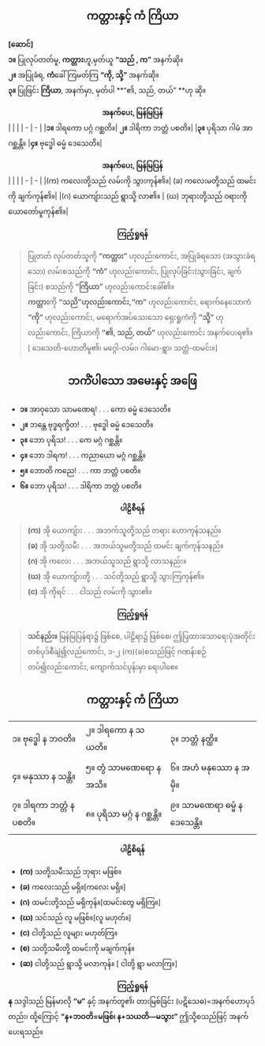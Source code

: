 ## <center>ကတ္တားနှင့်  ကံ  ကြိယာ</center>

**[ဆောင်]**<br> **၁။** ပြုလုပ်တတ်မူ, **ကတ္တား**ဟူ,မှတ်ယူ **“သည် , က”** အနက်ဆို။<br>**၂။** အပြုခံရ, **ကံ**‌ခေါ်ကြမတ်ကြ **“ကို, သို့”** အနက်ဆို။<br>**၃။** ပြုဖြင်း **ကြိယာ**, အနက်မှာ, မှတ်ပါ **“၏, သည်, တယ်” **ဟု ဆို။
**<center>အနက်ပေး, မြန်မြပြန်</center>**
|  |  |
| - | - |
|**၁။** ဒါရကော ပဂ္ဂံ ဂစ္ဆတိ။| **၂။** ဒါရိကာ ဘတ္တံ ပစတိ။|
|**၃။** ပုရိသာ ဂါမံ အာဂစ္ဆန္တိ။ |**၄။** ဗုဒ္ဓေါ ဓမ္မံ ‌ဒေသေတိ။|

**<center>အနက်ပေး, မြန်မြပြန်</center>**
|  |  |
| - | - |
|(က) ကလေးတို့သည် လမ်းကို သွားကုန်၏။| (ခ) ကလေးမတို့သည် ထမင်းကို ချက်ကုန်၏။|
|(ဂ) ယောကျ်ားသည် ရွာသို့ လာ၏။ |            (ဃ) ဘုရားတို့သည် ဝရားကို ယောတော်မူကုန်၏။|

**<center>ကြည့်ရှုရန်</center>**

>ပြုတတ် လုပ်တတ်သူကို **“ကတ္တား”** ဟုလည်းကောင်း, အပြုခံရသော (အသွားခံရသော) လမ်းစသည်ကို **“ကံ”** ဟုလည်းကောင်း, ပြုလုပ်ခြင်း(သွားခြင်း, ချက်ခြင်း) စသည်ကို **“ကြိယာ”** ဟုလည်းကောင်းခေါ်၏။<br>**ကတ္တား**ကို **“သညိ”**ဟုလည်းကောင်း,**“က”** ဟုလည်းကောင်း, ‌ရောက်နေသောကံ **“ကို”** ဟုလည်းကောင်း, မရောက်အပ်သေးသော ရှေးရှုကံကို **”သို့”** ဟုလည်းကောင်း, ကြိယာကို **“၏, သည်, တယ်”** ဟုလည်းကောင်း အနက်ပေးရ၏။ [ ဒေသေတိ-ဟောတိမူ၏၊ မဂ္ဂေါ-လမ်း၊ ဂါမော-ရွာ၊ သတ္တံ-ထမင်း။]

## <center>ဘကိံပါသော အမေးနှင့် အဖြေ</center>
- **၁။** အာဝုသော သာမဏေရ! . . . ကော ဓမ္မံ ‌ဒေသေတိ။
- **၂။** ဘန္တေ ဗုဒ္ဓရက္ခိတ! . . . ဗုဒ္ဓေါ ဓမ္မံ ဒေသေတိ။
- **၃။** ဘော ပုရိသ! . . . ကေ မဂ္ဂံ ဂစ္ဆန္တိ။
- **၄။** ဘော ဒါရက! . . . ကညာယော မဂ္ဂံ ဂစ္ဆန္တိ။
- **၅။** ဘောတိ ကညေ! . . . ကာ ဘတ္တံ ပစတိ။
- **၆။** ဘော ပုရိသ! . . . ဒါရိကာ ဘတ္တံ ပစတိ။


**<center>ပါဠိစီရန်</center>**
>**(က)** အို ယောကျ်ား . . . အဘက်သူတို့သည် တရား ဟောကုန်သနည်။<br>**(ခ)** အို သတို့သမီး . . . အဘယ်သူမတို့သည် ထမင်း ချက်ကုန်သနည်။<br>**(ဂ)** အို ကလေး . . . အဘယ်သူသည် ရွာသို့ လာသနည်း။<br>**(ဃ)** အို ယောကျ်ားတို့ . . . သင်တို့သည်  ရွာသို့  သွားကြကုန်၏။<br>**(င)** အို ကိုရင် . . . ငါသည် လမ်းကို သွား၏။


**<center>ကြည့်ရှုရန်</center>**
>**သင်နည်း။** မြန်မြပြန်ရာ၌ ဖြစ်စေ, ပါဠိရာ၌ ဖြစ်စေ၊ ဤပြထားသောရေးပုံအတိုင်း တစ်ပုဒ်စီချဲ၍လည်ကောင်း, ၁-၂ (က)(ခ)စသည်ဖြင့် ဂဏန်းစဉ်တပ်၍လည်းကောင်း, ကျောက်သင်ပုန်းမှာ ရေးပါစေ။

## <center>ကတ္တားနှင့်  ကံ  ကြိယာ</center>

|  |  |  |
| - | - | - |
|၁။ ဗုဒ္ဓေါ  န  ဘဝတိ။| ၂။ ဒါရကော  န  သယတိ။| ၃။ ဘတ္တံ  နတ္ထိ။|
|၄။ မနုဿာ  န  သန္တိ။|၅။ တွံ  သာမဏေရော  န  အသိ။| ၆။ အဟံ  မနုဿော  န  အမှိ။|
| ၇။ ဒါရကာ ဘတ္တံ  န  ပစတိ။|၈။ ပုရိသာ  မဂ္ဂံ  န  ဂစ္ဆန္တိ။ |၉။ သာမဏေရာ ဓမ္မံ  န  ဒေသေန္တိ။


**<center>ပါဠိစိရန်</center>**

- **(က)** သတို့သမီးသည် ဘုရား မဖြစ်။ 
- **(ခ)** ကလေးသည် မရှိ။[ကလေး မရှိ။] 
- **(ဂ)** ထမင်းတို့သည် မရှိကုန်။[ထမင်းတွေ မရှိကြ။]
- **(ဃ)** သင်သည် လူ မဖြစ်။[လူ မဟုတ်။]
- **(င)** ငါတို့သည် လူများ မဟုတ်ကြ။ 
- **(စ)** သတို့သမီးတို့ ထမင်းကို မချက်ကုန်။
- **(ဆ)** ငါတို့သည် ရွာသို့ မလာကုန်။ [ ငါတို့ ရွာ မလာကြ။]


**<center>ကြည့်ရှုရန်</center>**
**န** သဒ္ဒါသည် မြန်မာလို **“မ”** နှင့် အနက်တူ၏၊ တားမြစ်ခြင်း (ပဋိသေဓ)=အနက်ဟောပုဒ်တည်း၊ ထို့ကြောင့် **“န+ဘဝတိ=မဖြစ်၊ န+သယတိ—မသွား”** ဤသို့စသည်ဖြင့် အနက်ပေးရသည်။